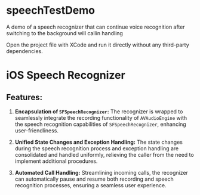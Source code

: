 # speechTestDemo
A demo of a speech recognizer that can continue voice recognition after switching to the background will callin handling

Open the project file with XCode and run it directly without any third-party dependencies.

# iOS Speech Recognizer

## Features:

1. **Encapsulation of `SFSpeechRecognizer`:** The recognizer is wrapped to seamlessly integrate the recording functionality of `AVAudioEngine` with the speech recognition capabilities of `SFSpeechRecognizer`, enhancing user-friendliness.

2. **Unified State Changes and Exception Handling:** The state changes during the speech recognition process and exception handling are consolidated and handled uniformly, relieving the caller from the need to implement additional procedures.

3. **Automated Call Handling:** Streamlining incoming calls, the recognizer can automatically pause and resume both recording and speech recognition processes, ensuring a seamless user experience.

